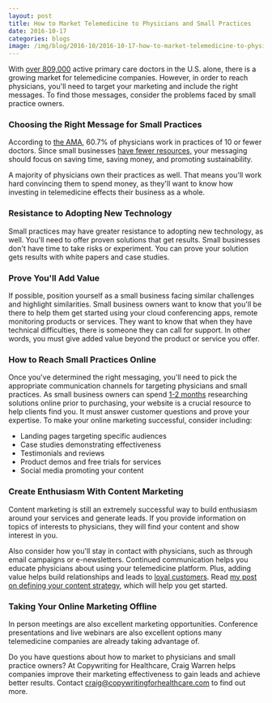 ```yaml
--- 
layout: post
title: How to Market Telemedicine to Physicians and Small Practices
date: 2016-10-17
categories: blogs
image: /img/blog/2016-10/2016-10-17-how-to-market-telemedicine-to-physicians-and-small-practices.png
---
```


With [over 809,000](https://www.statista.com/topics/1244/physicians/) active primary care doctors in the U.S. alone, there is a growing market for telemedicine companies. However, in order to reach physicians, you'll need to target your marketing and include the right messages. To find those messages, consider the problems faced by small practice owners.

### Choosing the Right Message for Small Practices 

According to [the AMA](
http://www.ama-assn.org/ama/pub/news/news/2015/2015-07-08-majority-americas-physicians-work-small-practices.page), 60.7% of physicians work in practices of 10 or fewer doctors. Since small businesses [have fewer resources,](http://findaccountingsoftware.com/expert-advice/15-experts-share-their-best-practices-for-marketing-to-small-businesses/) your messaging should focus on saving time, saving money, and promoting sustainability. 

A majority of physicians own their practices as well. That means you'll work hard convincing them to spend money, as they'll want to know how investing in telemedicine effects their business as a whole.

### Resistance to Adopting New Technology

Small practices may have greater resistance to adopting new technology, as well. You'll need to offer proven solutions that get results. Small businesses don't have time to take risks or experiment. You can prove your solution gets results with white papers and case studies.

### Prove You'll Add Value

If possible, position yourself as a small business facing similar challenges and highlight similarities. Small business owners want to know that you'll be there to help them get started using your cloud conferencing apps, remote monitoring products or services. They want to know that when they have technical difficulties, there is someone they can call for support. In other words, you must give added value beyond the product or service you offer.

### How to Reach Small Practices Online

Once you've determined the right messaging, you'll need to pick the appropriate communication channels for targeting physicians and small practices. As small business owners can spend [1-2 months](https://www.cebglobal.com/blogs/marketing-to-small-business-the-purchase-process-is-longer-than-you-think/) researching solutions online prior to purchasing, your website is a crucial resource to help clients find you. It must answer customer questions and prove your expertise.
To make your online marketing successful, consider including:

* Landing pages targeting specific audiences
* Case studies demonstrating effectiveness
* Testimonials and reviews
* Product demos and free trials for services
* Social media promoting your content

### Create Enthusiasm With Content Marketing

Content marketing is still an extremely successful way to build enthusiasm around your services and generate leads. If you provide information on topics of interests to physicians, they will find your content and show interest in you.

Also consider how you'll stay in contact with physicians, such as through email campaigns or e-newsletters. Continued communication helps you educate physicians about using your telemedicine platform. Plus, adding value helps build relationships and leads to [loyal customers](https://www.ducttapemarketing.com/blog/5-things-you-must-do-to-sell-to-a-small-business-owner/). Read [my post on defining your content strategy](http://www.copywritingforhealthcare.com/blogs/2016/09/12/5-steps-of-a-killer-content-marketing-strategy.html), which will help you get started.

### Taking Your Online Marketing Offline

In person meetings are also excellent marketing opportunities. Conference presentations and live webinars are also excellent options many telemedicine companies are already taking advantage of.

Do you have questions about how to market to physicians and small practice owners? At Copywriting for Healthcare, Craig Warren helps companies improve their marketing effectiveness to gain leads and achieve better results. Contact craig@copywritingforhealthcare.com to find out more.